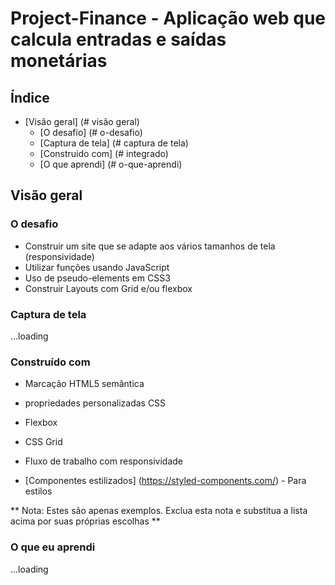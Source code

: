 # 
# Project-Finance - Aplicação web que calcula entradas e saídas monetárias


## Índice

- [Visão geral] (# visão geral)
  - [O desafio] (# o-desafio)
  - [Captura de tela] (# captura de tela)
  - [Construido com] (# integrado)
  - [O que aprendi] (# o-que-aprendi)


## Visão geral

### O desafio

- Construir um site que se adapte aos vários tamanhos de tela (responsividade)
- Utilizar funções usando JavaScript
- Uso de pseudo-elements em CSS3
- Construir Layouts com Grid e/ou flexbox



### Captura de tela

...loading


### Construído com

- Marcação HTML5 semântica
- propriedades personalizadas CSS
- Flexbox
- CSS Grid
- Fluxo de trabalho com responsividade

- [Componentes estilizados] (https://styled-components.com/) - Para estilos

** Nota: Estes são apenas exemplos. Exclua esta nota e substitua a lista acima por suas próprias escolhas **

### O que eu aprendi

...loading
  
    
